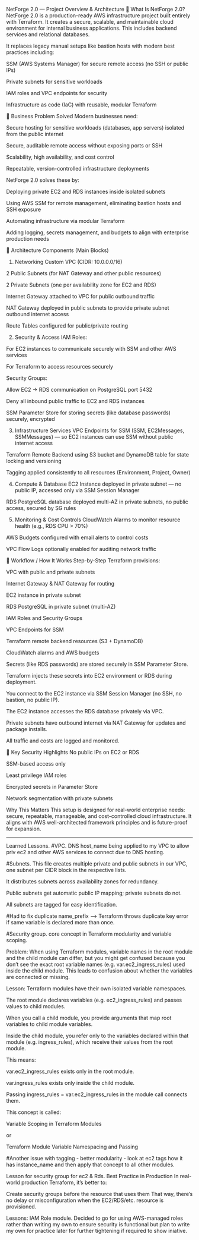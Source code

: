 
NetForge 2.0 — Project Overview & Architecture
🧾 What Is NetForge 2.0?
NetForge 2.0 is a production-ready AWS infrastructure project built entirely with Terraform. It creates a secure, scalable, and maintainable cloud environment for internal business applications. This includes backend services and relational databases.

It replaces legacy manual setups like bastion hosts with modern best practices including:

SSM (AWS Systems Manager) for secure remote access (no SSH or public IPs)

Private subnets for sensitive workloads

IAM roles and VPC endpoints for security

Infrastructure as code (IaC) with reusable, modular Terraform

💼 Business Problem Solved
Modern businesses need:

Secure hosting for sensitive workloads (databases, app servers) isolated from the public internet

Secure, auditable remote access without exposing ports or SSH

Scalability, high availability, and cost control

Repeatable, version-controlled infrastructure deployments

NetForge 2.0 solves these by:

Deploying private EC2 and RDS instances inside isolated subnets

Using AWS SSM for remote management, eliminating bastion hosts and SSH exposure

Automating infrastructure via modular Terraform

Adding logging, secrets management, and budgets to align with enterprise production needs

🧱 Architecture Components (Main Blocks)
1. Networking
Custom VPC (CIDR: 10.0.0.0/16)

2 Public Subnets (for NAT Gateway and other public resources)

2 Private Subnets (one per availability zone for EC2 and RDS)

Internet Gateway attached to VPC for public outbound traffic

NAT Gateway deployed in public subnets to provide private subnet outbound internet access

Route Tables configured for public/private routing

2. Security & Access
IAM Roles:

For EC2 instances to communicate securely with SSM and other AWS services

For Terraform to access resources securely

Security Groups:

Allow EC2 → RDS communication on PostgreSQL port 5432

Deny all inbound public traffic to EC2 and RDS instances

SSM Parameter Store for storing secrets (like database passwords) securely, encrypted

3. Infrastructure Services
VPC Endpoints for SSM (SSM, EC2Messages, SSMMessages) — so EC2 instances can use SSM without public internet access

Terraform Remote Backend using S3 bucket and DynamoDB table for state locking and versioning

Tagging applied consistently to all resources (Environment, Project, Owner)

4. Compute & Database
EC2 Instance deployed in private subnet — no public IP, accessed only via SSM Session Manager

RDS PostgreSQL database deployed multi-AZ in private subnets, no public access, secured by SG rules

5. Monitoring & Cost Controls
CloudWatch Alarms to monitor resource health (e.g., RDS CPU > 70%)

AWS Budgets configured with email alerts to control costs

VPC Flow Logs optionally enabled for auditing network traffic

🔁 Workflow / How It Works Step-by-Step
Terraform provisions:

VPC with public and private subnets

Internet Gateway & NAT Gateway for routing

EC2 instance in private subnet

RDS PostgreSQL in private subnet (multi-AZ)

IAM Roles and Security Groups

VPC Endpoints for SSM

Terraform remote backend resources (S3 + DynamoDB)

CloudWatch alarms and AWS budgets

Secrets (like RDS passwords) are stored securely in SSM Parameter Store.

Terraform injects these secrets into EC2 environment or RDS during deployment.

You connect to the EC2 instance via SSM Session Manager (no SSH, no bastion, no public IP).

The EC2 instance accesses the RDS database privately via VPC.

Private subnets have outbound internet via NAT Gateway for updates and package installs.

All traffic and costs are logged and monitored.

🔐 Key Security Highlights
No public IPs on EC2 or RDS

SSM-based access only

Least privilege IAM roles

Encrypted secrets in Parameter Store

Network segmentation with private subnets

Why This Matters
This setup is designed for real-world enterprise needs: secure, repeatable, manageable, and cost-controlled cloud infrastructure. It aligns with AWS well-architected framework principles and is future-proof for expansion.

--------------------
Learned Lessons.
#VPC.
DNS host_name being applied to my VPC to allow priv ec2 and other AWS services to connect due to DNS hosting. 


#Subnets.
This file creates multiple private and public subnets in our VPC, one subnet per CIDR block in the respective lists.

It distributes subnets across availability zones for redundancy.

Public subnets get automatic public IP mapping; private subnets do not.

All subnets are tagged for easy identification.

#Had to fix duplicate name_prefix --> Terraform throws duplicate key error if same variable is declared more than once.


#Security group.
 core concept in Terraform modularity and variable scoping.
 
Problem:
When using Terraform modules, variable names in the root module and the child module can differ, but you might get confused because you don’t see the exact root variable names (e.g. var.ec2_ingress_rules) used inside the child module. This leads to confusion about whether the variables are connected or missing.

Lesson:
Terraform modules have their own isolated variable namespaces.

The root module declares variables (e.g. ec2_ingress_rules) and passes values to child modules.

When you call a child module, you provide arguments that map root variables to child module variables.

Inside the child module, you refer only to the variables declared within that module (e.g. ingress_rules), which receive their values from the root module.

This means:

var.ec2_ingress_rules exists only in the root module.

var.ingress_rules exists only inside the child module.

Passing ingress_rules = var.ec2_ingress_rules in the module call connects them.

This concept is called:

Variable Scoping in Terraform Modules

or

Terraform Module Variable Namespacing and Passing


#Another issue with tagging - better modularity - look at ec2 tags how it has instance_name and then apply that concept to all other modules. 

Lesson for security group for ec2 & Rds.
Best Practice in Production
In real-world production Terraform, it’s better to:

Create security groups before the resource that uses them
That way, there’s no delay or misconfiguration when the EC2/RDS/etc. resource is provisioned.

Lessons: IAM Role module.
Decided to go for using AWS-managed roles rather than writing my own to ensure security is functional but plan to write my own for practice later for further tightening if required to show iniative. 
